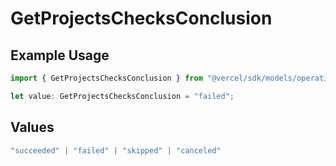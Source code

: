 # GetProjectsChecksConclusion

## Example Usage

```typescript
import { GetProjectsChecksConclusion } from "@vercel/sdk/models/operations";

let value: GetProjectsChecksConclusion = "failed";
```

## Values

```typescript
"succeeded" | "failed" | "skipped" | "canceled"
```